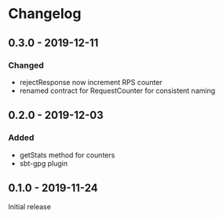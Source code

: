 # Changelog

## 0.3.0 - 2019-12-11

### Changed
- rejectResponse now increment RPS counter
- renamed contract for RequestCounter for consistent naming

## 0.2.0 - 2019-12-03

### Added
- getStats method for counters
- sbt-gpg plugin

## 0.1.0 - 2019-11-24

Initial release
